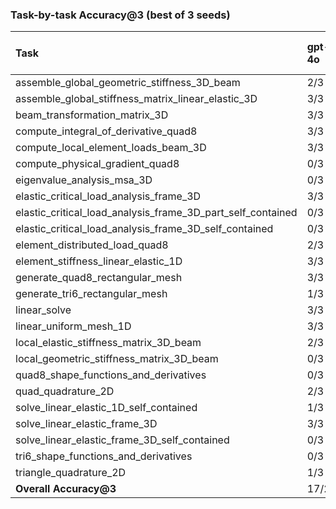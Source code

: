 ### Task-by-task Accuracy@3 (best of 3 seeds)

| Task                                                        | gpt-4o   | gpt-5   | gemini-2.5-pro   | claude-3-5   | claude-sonnet-4   | claude-opus-4.1   | deepseek-chat   | deepseek-reasoner   |
|:------------------------------------------------------------|:---------|:--------|:-----------------|:-------------|:------------------|:------------------|:----------------|:--------------------|
| assemble_global_geometric_stiffness_3D_beam                 | 2/3 ✓    | 2/3 ✓   | 2/3 ✓            | 3/3 ✓        | 3/3 ✓             | 0/3 ×             | 3/3 ✓           | 2/3 ✓               |
| assemble_global_stiffness_matrix_linear_elastic_3D          | 3/3 ✓    | 2/3 ✓   | 3/3 ✓            | 3/3 ✓        | 3/3 ✓             | 3/3 ✓             | 3/3 ✓           | 3/3 ✓               |
| beam_transformation_matrix_3D                               | 3/3 ✓    | 1/3 ✓   | 2/3 ✓            | 0/3 ×        | 3/3 ✓             | 3/3 ✓             | 0/3 ×           | 0/3 ×               |
| compute_integral_of_derivative_quad8                        | 3/3 ✓    | 2/3 ✓   | 3/3 ✓            | 3/3 ✓        | 3/3 ✓             | 3/3 ✓             | 3/3 ✓           | 3/3 ✓               |
| compute_local_element_loads_beam_3D                         | 3/3 ✓    | 0/3 ×   | 3/3 ✓            | 3/3 ✓        | 3/3 ✓             | 3/3 ✓             | 3/3 ✓           | 3/3 ✓               |
| compute_physical_gradient_quad8                             | 0/3 ×    | 2/3 ✓   | 0/3 ×            | 0/3 ×        | 2/3 ✓             | 3/3 ✓             | 2/3 ✓           | 3/3 ✓               |
| eigenvalue_analysis_msa_3D                                  | 0/3 ×    | 0/3 ×   | 0/3 ×            | 0/3 ×        | 0/3 ×             | 0/3 ×             | 0/3 ×           | 0/3 ×               |
| elastic_critical_load_analysis_frame_3D                     | 3/3 ✓    | 3/3 ✓   | 3/3 ✓            | 3/3 ✓        | 3/3 ✓             | 3/3 ✓             | 3/3 ✓           | 3/3 ✓               |
| elastic_critical_load_analysis_frame_3D_part_self_contained | 0/3 ×    | 0/3 ×   | 0/3 ×            | 0/3 ×        | 0/3 ×             | 0/3 ×             | 0/3 ×           | 0/3 ×               |
| elastic_critical_load_analysis_frame_3D_self_contained      | 0/3 ×    | 0/3 ×   | 0/3 ×            | 0/3 ×        | 0/3 ×             | 0/3 ×             | 0/3 ×           | 0/3 ×               |
| element_distributed_load_quad8                              | 2/3 ✓    | 3/3 ✓   | 3/3 ✓            | 3/3 ✓        | 3/3 ✓             | 3/3 ✓             | 0/3 ×           | 1/3 ✓               |
| element_stiffness_linear_elastic_1D                         | 3/3 ✓    | 0/3 ×   | 2/3 ✓            | 3/3 ✓        | 3/3 ✓             | 3/3 ✓             | 3/3 ✓           | 3/3 ✓               |
| generate_quad8_rectangular_mesh                             | 3/3 ✓    | 3/3 ✓   | 3/3 ✓            | 3/3 ✓        | 3/3 ✓             | 3/3 ✓             | 3/3 ✓           | 3/3 ✓               |
| generate_tri6_rectangular_mesh                              | 1/3 ✓    | 3/3 ✓   | 3/3 ✓            | 0/3 ×        | 2/3 ✓             | 3/3 ✓             | 3/3 ✓           | 2/3 ✓               |
| linear_solve                                                | 3/3 ✓    | 2/3 ✓   | 3/3 ✓            | 2/3 ✓        | 0/3 ×             | 1/3 ✓             | 0/3 ×           | 1/3 ✓               |
| linear_uniform_mesh_1D                                      | 3/3 ✓    | 1/3 ✓   | 2/3 ✓            | 3/3 ✓        | 3/3 ✓             | 3/3 ✓             | 3/3 ✓           | 3/3 ✓               |
| local_elastic_stiffness_matrix_3D_beam                      | 2/3 ✓    | 2/3 ✓   | 3/3 ✓            | 3/3 ✓        | 3/3 ✓             | 3/3 ✓             | 3/3 ✓           | 3/3 ✓               |
| local_geometric_stiffness_matrix_3D_beam                    | 0/3 ×    | 0/3 ×   | 0/3 ×            | 0/3 ×        | 0/3 ×             | 0/3 ×             | 0/3 ×           | 0/3 ×               |
| quad8_shape_functions_and_derivatives                       | 0/3 ×    | 2/3 ✓   | 3/3 ✓            | 0/3 ×        | 0/3 ×             | 0/3 ×             | 3/3 ✓           | 3/3 ✓               |
| quad_quadrature_2D                                          | 2/3 ✓    | 2/3 ✓   | 3/3 ✓            | 1/3 ✓        | 0/3 ×             | 1/3 ✓             | 0/3 ×           | 1/3 ✓               |
| solve_linear_elastic_1D_self_contained                      | 1/3 ✓    | 1/3 ✓   | 2/3 ✓            | 2/3 ✓        | 0/3 ×             | 3/3 ✓             | 1/3 ✓           | 1/3 ✓               |
| solve_linear_elastic_frame_3D                               | 3/3 ✓    | 2/3 ✓   | 3/3 ✓            | 3/3 ✓        | 3/3 ✓             | 3/3 ✓             | 3/3 ✓           | 3/3 ✓               |
| solve_linear_elastic_frame_3D_self_contained                | 0/3 ×    | 2/3 ✓   | 2/3 ✓            | 1/3 ✓        | 0/3 ×             | 0/3 ×             | 0/3 ×           | 1/3 ✓               |
| tri6_shape_functions_and_derivatives                        | 0/3 ×    | 2/3 ✓   | 3/3 ✓            | 1/3 ✓        | 1/3 ✓             | 3/3 ✓             | 3/3 ✓           | 2/3 ✓               |
| triangle_quadrature_2D                                      | 1/3 ✓    | 3/3 ✓   | 2/3 ✓            | 3/3 ✓        | 3/3 ✓             | 3/3 ✓             | 1/3 ✓           | 3/3 ✓               |
| **Overall Accuracy@3**                                      | 17/25    | 19/25   | 20/25            | 17/25        | 16/25             | 18/25             | 16/25           | 20/25               |
